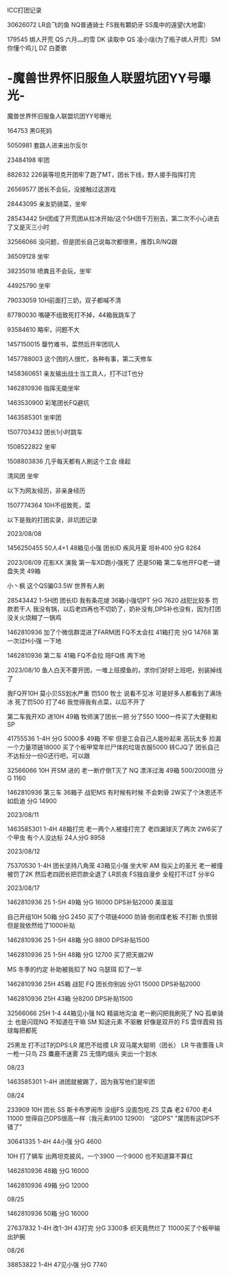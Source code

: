 ICC打团记录



30626072
LR会飞的鱼 NQ普通骑士 FS我有顆奶牙 SS風中的遠望(大地雷）

179545 
绑人开荒
QS 六月灬的雪  DK 读取中  QS 凌小瑶(为了瓶子绑人开荒）SM 你懂个鸡儿 DZ 白菱歌




# -魔兽世界怀旧服鱼人联盟坑团YY号曝光-
魔兽世界怀旧服鱼人联盟坑团YY号曝光

164753 黑G死妈

5050981 套路人进来出尔反尔

23484198 牢团

882632 226装等坦克开团牢了跑了MT，团长下线，野人接手指挥打完

26569577 团长不会玩，没接触过这游戏

28443095 亲友奶骑菜，坐牢

28543442 5H团成了开荒团从拉冰开始/这个5H团千万别去，第二次不小心进去了又是灭三小时

32566066 没问题，但是团长自己说每次都很黑，推荐LR/NQ跟

36509128 坐牢

38235018 喷粪且不会玩，坐牢

44925790 坐牢

79033059 10H前面打三奶，双子都喊不清

87780030 嘴硬不组致死打不掉，44箱我跳车了

93584610 略牢，问题不大

1457150015 罄竹难书，菜然后开牢团坑人

1457788003 这个团的人很忙，各种有事，第二天修车

1458360651 亲友输出战士当工具人，打不过T也分

1462810936 指挥无能坐牢

1463530900 彩笔团长FQ避坑

1463585301 坐牢团

1507703432 团长1小时跳车

1508522822 坐牢

1508803836 几乎每天都有人刷这个工会 缘起

清风团 坐牢

以下为网友经历，非亲身经历

1507774364 10H不组致死，菜

以下是我的打团实录，非坑团记录




2023/08/08

1456250455  50人4+1 48箱见小强 团长ID 疾风月夏 坦补400 分G 8264

2023/08/09
花影XX 演我 第一车XD跑小强死了 还是50箱  第二车他开FQ老一键盘失灵 49箱

小丶枫  这个QS骗G3.5W 世界有人刷

28543442 1-5H团 团长ID 我有条花煺  36箱小强切PT  分G 7620  战犯比较多 罚款若干人 我没有锅，以后老四再也不切奶了，奶补没有,DPS补也没有，因为打团没关火烧糊了一锅鸡

1462810936 加了个微信群混进了FARM团 FQ不太会拉  41箱打完  分G 14768   第一次过H小强 一下地 

1462810936 第二车 41箱 FQ不会拉 陪FQ练 两下地

2023/08/10
鱼人白天不要开团，一堆上班摸鱼的，求你们好好上班吧，别装掉线了

我FQ开10H 莫小贝SS划水严重 罚500 牧士 说看不见冰 可是好多人都看到了满场冰 死了罚500  打了46 我觉得我有点菜，以后不开了

第二车我开XD 进10H 49箱 牧师演了团长一把 分了550 1000一件买了大便鞋和SP

41755536  1-4H 分G 5000多 49箱 不牢 但是工会自己人能吵起来 高玩太多 捡漏一个力量项链18000  买了个板甲常年烂尸体的垃圾衣服5000 转CJQ了 团长自己不达标分一份G还行吧，可以跟

32566066  10H 开SM 进的 老一断疗倒T灭了  NQ 漂洋过海 49箱  500/2000团  分G 1160

1462810936 第三车 36箱子 战犯MS 有时候有时候 不会刺骨 2W买了个沐恩还不如启迪 分G 14900

2023/08/11

1463585301 1-4H 48箱打完 老一两个人被撞打完了 老四漏球灭了两次  2W6买了个甲虫 有个人没达标 24人分G 8958

2023/08/12

75370530 1-4H 团长坚持八角笼 43箱见小强 坐大牢 AM 指尖上的圣光 老一被撞被罚了2K 然后老四团长把罚款全退了 LR凯夜 FS独自漫步 全程打不过T 分半G

2023/08/17

1462810936 25 1-5H 49箱 分G 16000 DPS补贴2000 美滋滋

自己开组10H 50箱 分G 2450 买了个项链4000 防骑 倒闭煤老板 不打断 仇恨弱 但是我依然给了1000补贴

1462810936 25 1-5H 48箱 分G 8800  DPS补贴1500 

1462810936 25 1-5H 48箱 分G 12700  买了把天崩2W

MS 冬季的约定 补助被我扣了 NQ 乌瑟珥 扣了一半 

1462810936 25H 45箱   战犯 FQ 团长你别凶 分G1 15000 DPS补贴2000

1462810936 25H 43箱   分8200 DPS补贴1500

32566066  25H 1-4 44箱见小强 NQ 精装地沟油 老一刷闪把我刷死了 NQ 孤单骑士 也是闪现NQ 不知道在干嘛  SM 知途元素 不驱散 好像是双开的 FS 雲伴霞飛 挡球每把都死  

25黑龙 打不过T的DPS:LR 尾巴不给摸 LR 双马尾大聪明（团长） LR 午夜蔷薇 LR 一枪一只鸟 ZS 麋鹿不迷雾 ZS 无情旳烟头 突出一个划水

 08/23
 
1463585301 1-4H 进团就被踢了，因为我写他们是牢团

 08/24
 
233909  10H 团长 SS 斯卡布罗闹市  没组FS 没面包吃 ZS 艾森 老2 6700 老4 11000 觉得自己DPS很高一样（我元素9100 12900） “这DPS”  "尾团有这DPS不错了”

30641335 1-4H 44小强 分G 4600

10H 打了辆车 出两坦克披风，一个3900 一个9000 也不知道算不算红

1462810936 48箱 分G 16000

1462810936 49箱 分G 12000 

08/25
 
1462810936 50箱 分G 16000 

27637832 1-4H 改1-3H 43打完 分G 3300多 织天竟然烂了  11000买了个板甲输出护腕

08/26

38853822 1-4H 47见小强 分G 7740

